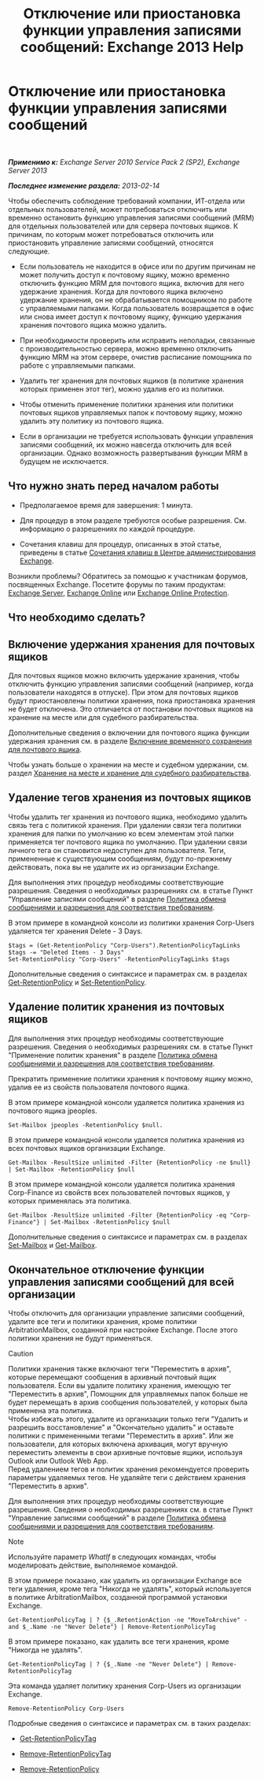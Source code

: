﻿---
title: 'Отключение или приостановка функции управления записями сообщений: Exchange 2013 Help'
TOCTitle: Отключение или приостановка функции управления записями сообщений
ms:assetid: 631191aa-3bba-4ebf-a727-c48ed2ebe176
ms:mtpsurl: https://technet.microsoft.com/ru-ru/library/Aa998580(v=EXCHG.150)
ms:contentKeyID: 52061232
ms.date: 04/30/2018
mtps_version: v=EXCHG.150
ms.translationtype: HT
---

# Отключение или приостановка функции управления записями сообщений

 

_**Применимо к:** Exchange Server 2010 Service Pack 2 (SP2), Exchange Server 2013_

_**Последнее изменение раздела:** 2013-02-14_

Чтобы обеспечить соблюдение требований компании, ИТ-отдела или отдельных пользователей, может потребоваться отключить или временно остановить функцию управления записями сообщений (MRM) для отдельных пользователей или для сервера почтовых ящиков. К причинам, по которым может потребоваться отключить или приостановить управление записями сообщений, относятся следующие.

  - Если пользователь не находится в офисе или по другим причинам не может получить доступ к почтовому ящику, можно временно отключить функцию MRM для почтового ящика, включив для него удержание хранения. Когда для почтового ящика включено удержание хранения, он не обрабатывается помощником по работе с управляемыми папками. Когда пользователь возвращается в офис или снова имеет доступ к почтовому ящику, функцию удержания хранения почтового ящика можно удалить.

  - При необходимости проверить или исправить неполадки, связанные с производительностью сервера, можно временно отключить функцию MRM на этом сервере, очистив расписание помощника по работе с управляемыми папками.

  - Удалить тег хранения для почтовых ящиков (в политике хранения которых применен этот тег), можно удалив его из политики.

  - Чтобы отменить применение политики хранения или политики почтовых ящиков управляемых папок к почтовому ящику, можно удалить эту политику из почтового ящика.

  - Если в организации не требуется использовать функции управления записями сообщений, их можно навсегда отключить для всей организации. Однако возможность развертывания функции MRM в будущем не исключается.

## Что нужно знать перед началом работы

  - Предполагаемое время для завершения: 1 минута.

  - Для процедур в этом разделе требуются особые разрешения. См. информацию о разрешениях по каждой процедуре.

  - Сочетания клавиш для процедур, описанных в этой статье, приведены в статье [Сочетания клавиш в Центре администрирования Exchange](keyboard-shortcuts-in-the-exchange-admin-center-exchange-online-protection-help.md).

Возникли проблемы? Обратитесь за помощью к участникам форумов, посвященных Exchange. Посетите форумы по таким продуктам: [Exchange Server](https://go.microsoft.com/fwlink/p/?linkid=60612), [Exchange Online](https://go.microsoft.com/fwlink/p/?linkid=267542) или [Exchange Online Protection](https://go.microsoft.com/fwlink/p/?linkid=285351).

## Что необходимо сделать?

## Включение удержания хранения для почтовых ящиков

Для почтовых ящиков можно включить удержание хранения, чтобы отключить функцию управления записями сообщений (например, когда пользователи находятся в отпуске). При этом для почтовых ящиков будут приостановлены политики хранения, пока приостановка хранения не будет отключена. Это отличается от постановки почтовых ящиков на хранение на месте или для судебного разбирательства.

Дополнительные сведения о включении для почтового ящика функции удержания хранения см. в разделе [Включение временного сохранения для почтового ящика](place-a-mailbox-on-retention-hold-exchange-2013-help.md).

Чтобы узнать больше о хранении на месте и судебном удержании, см. раздел [Хранение на месте и хранение для судебного разбирательства](in-place-hold-and-litigation-hold-exchange-2013-help.md).

## Удаление тегов хранения из почтовых ящиков

Чтобы удалить тег хранения из почтового ящика, необходимо удалить связь тега с политикой хранения. При удалении связи тега политики хранения для папки по умолчанию ко всем элементам этой папки применяется тег почтового ящика по умолчанию. При удалении связи личного тега он становится недоступен для пользователя. Теги, примененные к существующим сообщениям, будут по-прежнему действовать, пока вы не удалите их из организации Exchange.

Для выполнения этих процедур необходимы соответствующие разрешения. Сведения о необходимых разрешениях см. в статье Пункт "Управление записями сообщений" в разделе [Политика обмена сообщениями и разрешения для соответствия требованиям](messaging-policy-and-compliance-permissions-exchange-2013-help.md).

В этом примере в командной консоли из политики хранения Corp-Users удаляется тег хранения Delete - 3 Days.

    $tags = (Get-RetentionPolicy "Corp-Users").RetentionPolicyTagLinks
    $tags -= "Deleted Items - 3 Days"
    Set-RetentionPolicy "Corp-Users" -RetentionPolicyTagLinks $tags

Дополнительные сведения о синтаксисе и параметрах см. в разделах [Get-RetentionPolicy](https://technet.microsoft.com/ru-ru/library/dd298086\(v=exchg.150\)) и [Set-RetentionPolicy](https://technet.microsoft.com/ru-ru/library/dd335196\(v=exchg.150\)).

## Удаление политик хранения из почтовых ящиков

Для выполнения этих процедур необходимы соответствующие разрешения. Сведения о необходимых разрешениях см. в статье Пункт "Применение политик хранения" в разделе [Политика обмена сообщениями и разрешения для соответствия требованиям](messaging-policy-and-compliance-permissions-exchange-2013-help.md).

Прекратить применение политики хранения к почтовому ящику можно, удалив ее из свойств пользователя почтового ящика.

В этом примере командной консоли удаляется политика хранения из почтового ящика jpeoples.

    Set-Mailbox jpeoples -RetentionPolicy $null.

В этом примере командной консоли удаляется политика хранения из всех почтовых ящиков организации Exchange.

    Get-Mailbox -ResultSize unlimited -Filter {RetentionPolicy -ne $null} | Set-Mailbox -RetentionPolicy $null

В этом примере командной консоли удаляется политика хранения Corp-Finance из свойств всех пользователей почтовых ящиков, у которых применялась эта политика.

    Get-Mailbox -ResultSize unlimited -Filter {RetentionPolicy -eq "Corp-Finance"} | Set-Mailbox -RetentionPolicy $null

Дополнительные сведения о синтаксисе и параметрах см. в разделах [Set-Mailbox](https://technet.microsoft.com/ru-ru/library/bb123981\(v=exchg.150\)) и [Get-Mailbox](https://technet.microsoft.com/ru-ru/library/bb123685\(v=exchg.150\)).

## Окончательное отключение функции управления записями сообщений для всей организации

Чтобы отключить для организации управление записями сообщений, удалите все теги и политики хранения, кроме политики ArbitrationMailbox, созданной при настройке Exchange. После этого политики хранения не будут применяться.

> [!CAUTION]  
> Политики хранения также включают теги &quot;Переместить в архив&quot;, которые перемещают сообщения в архивный почтовый ящик пользователя. Если вы удалите политику хранения, имеющую тег &quot;Переместить в архив&quot;, Помощник для управляемых папок больше не будет перемещать в архив сообщения пользователей, у которых была применена эта политика.<br />
Чтобы избежать этого, удалите из организации только теги &quot;Удалить и разрешить восстановление&quot; и &quot;Окончательно удалить&quot; и оставьте политики с примененными тегами &quot;Переместить в архив&quot;. Или же пользователи, для которых включена архивация, могут вручную переместить элементы в свои архивные почтовые ящики, используя Outlook или Outlook Web App.<br />
Перед удалением тегов и политик хранения рекомендуется проверить параметры удаляемых тегов. Не удаляйте теги с действием хранения &quot;Переместить в архив&quot;.


Для выполнения этих процедур необходимы соответствующие разрешения. Сведения о необходимых разрешениях см. в статье Пункт "Управление записями сообщений" в разделе [Политика обмена сообщениями и разрешения для соответствия требованиям](messaging-policy-and-compliance-permissions-exchange-2013-help.md).

> [!NOTE]  
> Используйте параметр <em>WhatIf</em> в следующих командах, чтобы моделировать действие, выполняемое командой.


В этом примере показано, как удалить из организации Exchange все теги удаления, кроме тега "Никогда не удалять", который используется в политике ArbitrationMailbox, созданной программой установки Exchange.

    Get-RetentionPolicyTag | ? {$_.RetentionAction -ne "MoveToArchive" -and $_.Name -ne "Never Delete"} | Remove-RetentionPolicyTag

В этом примере показано, как удалить все теги хранения, кроме "Никогда не удалять".

    Get-RetentionPolicyTag | ? {$_.Name -ne "Never Delete"} | Remove-RetentionPolicyTag

Эта команда удаляет политику хранения Corp-Users из организации Exchange.

    Remove-RetentionPolicy Corp-Users

Подробные сведения о синтаксисе и параметрах см. в таких разделах:

  - [Get-RetentionPolicyTag](https://technet.microsoft.com/ru-ru/library/dd298009\(v=exchg.150\))

  - [Remove-RetentionPolicyTag](https://technet.microsoft.com/ru-ru/library/dd335092\(v=exchg.150\))

  - [Remove-RetentionPolicy](https://technet.microsoft.com/ru-ru/library/dd297962\(v=exchg.150\))

